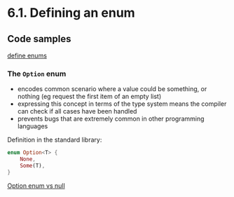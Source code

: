 # 6.1. Defining an enum

## Code samples

[define enums](./crates/define_enums/src/main.rs)

### The `Option` enum

- encodes common scenario where a value could be something, or nothing (eg request the first item of an empty list)
- expressing this concept in terms of the type system means the compiler can check if all cases have been handled
- prevents bugs that are extremely common in other programming languages

Definition in the standard library:

```rust
enum Option<T> {
    None,
    Some(T),
}
```

[Option enum vs null](./crates/option_vs_null/src/main.rs)
